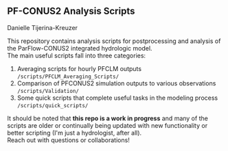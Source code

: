## PF-CONUS2 Analysis Scripts

Danielle Tijerina-Kreuzer  

This repository contains analysis scripts for postprocessing and analysis of the ParFlow-CONUS2 integrated hydrologic model.  
The main useful scripts fall into three categories:  
1. Averaging scripts for hourly PFCLM outputs `/scripts/PFCLM_Averaging_Scripts/`  
2. Comparison of PFCONUS2 simulation outputs to various observations `/scripts/Validation/`  
3. Some quick scripts that complete useful tasks in the modeling process `/scripts/quick_scripts/`  
  
It should be noted that **this repo is a work in progress** and many of the scripts are older or continually being updated with new functionality or better scripting (I'm just a hydrologist, after all).  
Reach out with questions or collaborations!  

 
